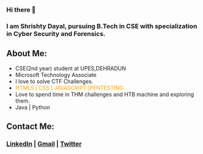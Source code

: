 ### Hi there 👋
### I am Shrishty Dayal, pursuing B.Tech in CSE with specialization in Cyber Security and Forensics.
## About Me:
  - CSE(2nd year) student at UPES,DEHRADUN
  - Microsoft Technology Associate
  - I love to solve CTF Challenges.
  - <span style="color:orange;">HTML5 | CSS | JAVASCRIPT |PENTESTING</span>   
  - Love to spend time in THM challenges and HTB machine and exploring them.
  -  Java | Python 
 
 
 
 
 
 ## Contact Me:
  ### [LinkedIn](https://www.linkedin.com/in/shrishty-dayal-59089816a/) |  [Gmail](mailto:shrishtydayal2304@gmail.com) | [Twitter](https://twitter.com/ShrishtyDayal)
  



